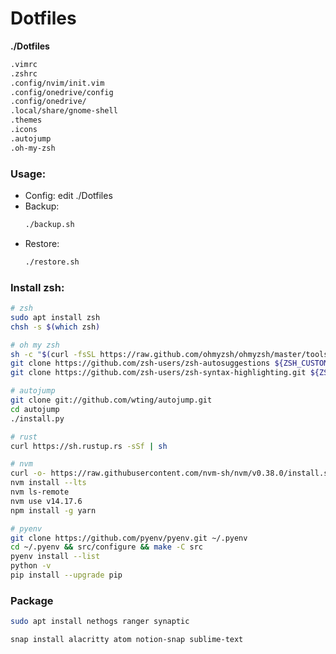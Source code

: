 # Dotfiles
**./Dotfiles**
```bash
.vimrc
.zshrc
.config/nvim/init.vim
.config/onedrive/config
.config/onedrive/
.local/share/gnome-shell
.themes
.icons
.autojump
.oh-my-zsh
```

### Usage:
 - Config: edit ./Dotfiles
 - Backup:
     ```bash
     ./backup.sh
     ```
 - Restore:
     ```bash
     ./restore.sh
     ```

### Install zsh:
```bash
# zsh
sudo apt install zsh
chsh -s $(which zsh)

# oh my zsh
sh -c "$(curl -fsSL https://raw.github.com/ohmyzsh/ohmyzsh/master/tools/install.sh)"
git clone https://github.com/zsh-users/zsh-autosuggestions ${ZSH_CUSTOM:-~/.oh-my-zsh/custom}/plugins/zsh-autosuggestions
git clone https://github.com/zsh-users/zsh-syntax-highlighting.git ${ZSH_CUSTOM:-~/.oh-my-zsh/custom}/plugins/zsh-syntax-highlighting

# autojump
git clone git://github.com/wting/autojump.git
cd autojump
./install.py

# rust
curl https://sh.rustup.rs -sSf | sh

# nvm
curl -o- https://raw.githubusercontent.com/nvm-sh/nvm/v0.38.0/install.sh | bash
nvm install --lts
nvm ls-remote
nvm use v14.17.6
npm install -g yarn

# pyenv
git clone https://github.com/pyenv/pyenv.git ~/.pyenv
cd ~/.pyenv && src/configure && make -C src
pyenv install --list
python -v
pip install --upgrade pip
```

### Package
```bash
sudo apt install nethogs ranger synaptic

snap install alacritty atom notion-snap sublime-text
```